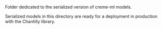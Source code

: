 Folder dedicated to the serialized version of creme-ml models. 

Serialized models in this directory are ready for a deployment in production with the Chantilly library.
